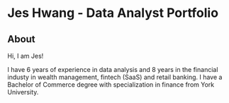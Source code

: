 

<h1>Jes Hwang - Data Analyst Portfolio</h1>

<h2>About</h2>
Hi, I am Jes! 

<p>
I have 6 years of experience in data analysis and 8 years in the financial industy in wealth management, fintech (SaaS) and retail banking. I have a Bachelor of Commerce degree with specialization in finance from York University.
</p>
